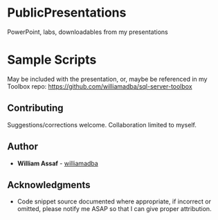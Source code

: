 # PublicPresentations
PowerPoint, labs, downloadables from my presentations

# Sample Scripts
May be included with the presentation, or, maybe be referenced in my Toolbox repo: https://github.com/williamadba/sql-server-toolbox

## Contributing

Suggestions/corrections welcome. Collaboration limited to myself.

## Author

* **William Assaf** - [williamadba](https://github.com/williamadba)

## Acknowledgments

* Code snippet source documented where appropriate, if incorrect or omitted, please notify me ASAP so that I can give proper attribution.
